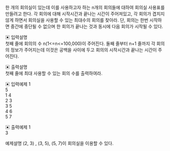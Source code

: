 한 개의 회의실이 있는데 이를 사용하고자 하는 n개의 회의들에 대하여 회의실 사용표를 만들려고 한다. 각 회의에 대해 시작시간과 끝나는 시간이 주어져있고, 각 회의가 겹치지 않게 하면서 회의실을 사용할 수 있는 최대수의 회의를 찾아라. 단, 회의는 한번 시작하면 중간에 중단될 수 없으며 한 회의가 끝나는 것과 동시에 다음 회의가 시작될 수 있다.


▣ 입력설명  
첫째 줄에 회의의 수 n(1<=n<=100,000)이 주어진다. 둘째 줄부터 n+1 줄까지 각 회의의 정보가 주어지는데 이것은 공백을 사이에 두고 회의의 시작시간과 끝나는 시간이 주어진다.


▣ 출력설명  
첫째 줄에 최대 사용할 수 있는 회의 수를 출력하여라.


▣ 입력예제 1  
5  
1 4  
2 3  
3 5  
4 6  
5 7  


▣ 출력예제 1  
3


예제설명
(2, 3) , (3, 5), (5, 7)이 회의실을 이용할 수 있다.
